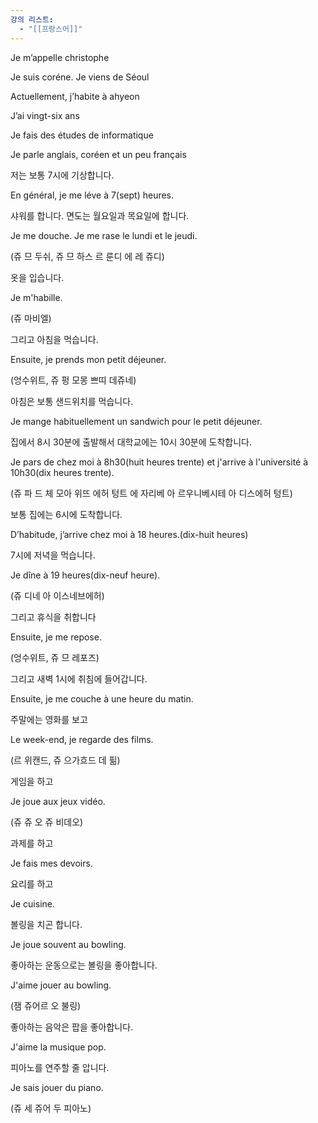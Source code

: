 ```yaml
---
강의 리스트:
  - "[[프랑스어]]"
---
```

Je m’appelle christophe

Je suis coréne. Je viens de Séoul

Actuellement, j’habite à ahyeon

J’ai vingt-six ans

Je fais des études de informatique

Je parle anglais, coréen et un peu français

  

저는 보통 7시에 기상합니다.

En général, je me léve à 7(sept) heures.

  

샤워를 합니다. 면도는 월요일과 목요일에 합니다.

Je me douche. Je me rase le lundi et le jeudi.

(쥬 므 두쉬, 쥬 므 하스 르 룬디 에 레 쥬디)

  

옷을 입습니다.

Je m'habille.

(쥬 마비엘)

  

그리고 아침을 먹습니다.

Ensuite, je prends mon petit déjeuner.

(엉수위트, 쥬 펑 모몽 쁘띠 데쥬네)

  

아침은 보통 샌드위치를 먹습니다.

Je mange habituellement un sandwich pour le petit déjeuner.

  

집에서 8시 30분에 출발해서 대학교에는 10시 30분에 도착합니다.

Je pars de chez moi à 8h30(huit heures trente) et j'arrive à l'université à 10h30(dix heures trente).

(쥬 파 드 체 모아 위뜨 에허 텅트 에 자리베 아 르우니베시테 아 디스에허 텅트)

  

  

보통 집에는 6시에 도착합니다.

D’habitude, j’arrive chez moi à 18 heures.(dix-huit heures)

  

7시에 저녁을 먹습니다.

Je dîne à 19 heures(dix-neuf heure).

(쥬 디네 아 이스네브에허)

  

그리고 휴식을 취합니다

Ensuite, je me repose.

(엉수위트, 쥬 므 레포즈)

  

그리고 새벽 1시에 취침에 들어갑니다.

Ensuite, je me couche à une heure du matin.

  

  

주말에는 영화를 보고

Le week-end, je regarde des films.

(르 위캔드, 쥬 으가흐드 데 핆)

  

게임을 하고

Je joue aux jeux vidéo.

(쥬 쥬 오 쥬 비데오)

  

과제를 하고

Je fais mes devoirs.

  

요리를 하고

Je cuisine.

  

볼링을 치곤 합니다.

Je joue souvent au bowling.

  

좋아하는 운동으로는 볼링을 좋아합니다.

J'aime jouer au bowling.

(잼 쥬어르 오 불링)

  

좋아하는 음악은 팝을 좋아합니다.

J'aime la musique pop.

  

피아노를 연주할 줄 압니다.

Je sais jouer du piano.

(쥬 세 쥬어 두 피아노)